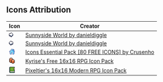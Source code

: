 ## Icons Attribution

|Icon|Creator|
|---|---|
|![](assets/next.png)|[Sunnyside World by danieldiggle](https://danieldiggle.itch.io/sunnyside)|
|![](assets/prev.png)|[Sunnyside World by danieldiggle](https://danieldiggle.itch.io/sunnyside)|
|![](assets/home.png)|[Icons Essential Pack [80 FREE ICONS] by Crusenho](https://crusenho.itch.io/icons-essential-pack-free-icons)|
|![](assets/tags.png)|[Kyrise's Free 16x16 RPG Icon Pack](https://opengameart.org/content/kyrises-free-16x16-rpg-icon-pack)|
|![](assets/archive.png)|[Pixeltier's 16x16 Modern RPG Icon Pack](https://pixeltier.itch.io/pixeltiers-modern-rpg-icon-set)|
